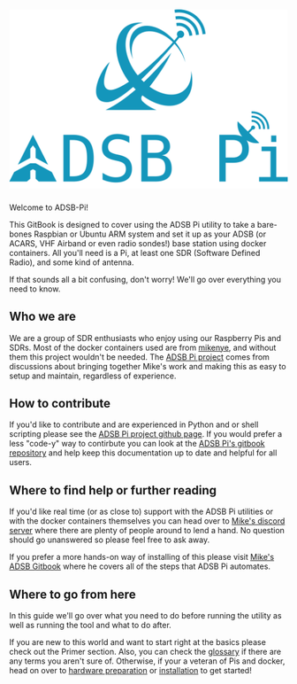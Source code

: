 # ![ADSB Pi](/resources/ADSBPi.png)

Welcome to ADSB-Pi!

This GitBook is designed to cover using the ADSB Pi utility to take a bare-bones Raspbian or Ubuntu ARM system and set it up as your ADSB (or ACARS, VHF Airband or even radio sondes!) base station using docker containers. All you'll need is a Pi, at least one SDR (Software Defined Radio), and some kind of antenna.

If that sounds all a bit confusing, don't worry! We'll go over everything you need to know.

## Who we are

We are a group of SDR enthusiasts who enjoy using our Raspberry Pis and SDRs. Most of the docker containers used are from [mikenye](www.github.com/mikenye), and without them this project wouldn't be needed. The [ADSB Pi project](https://github.com/fredclausen/adsb-pi) comes from discussions about bringing together Mike's work and making this as easy to setup and maintain, regardless of experience.

## How to contribute

If you'd like to contribute and are experienced in Python and or shell scripting please see the [ADSB Pi project github page](https://github.com/fredclausen/adsb-pi). If you would prefer a less "code-y" way to contirbute you can look at the [ADSB Pi's gitbook repository](https://github.com/fredclausen/adsb-pi-book) and help keep this documentation up to date and helpful for all users.

## Where to find help or further reading

If you'd like real time (or as close to) support with the ADSB Pi utilities or with the docker containers themselves you can head over to [Mike's discord server](https://discord.gg/sTf9uYF) where there are plenty of people around to lend a hand. No question should go unanswered so please feel free to ask away.

If you prefer a more hands-on way of installing of this please visit [Mike's ADSB Gitbook](https://mikenye.gitbook.io/ads-b/) where he covers all of the steps that ADSB Pi automates.

## Where to go from here

In this guide we'll go over what you need to do before running the utility as well as running the tool and what to do after.

If you are new to this world and want to start right at the basics please check out the Primer section. Also, you can check the [glossary](#glossary) if there are any terms you aren't sure of. Otherwise, if your a veteran of Pis and docker, head on over to [hardware preparation](preparation/hardware.md) or [installation](#installation) to get started!

